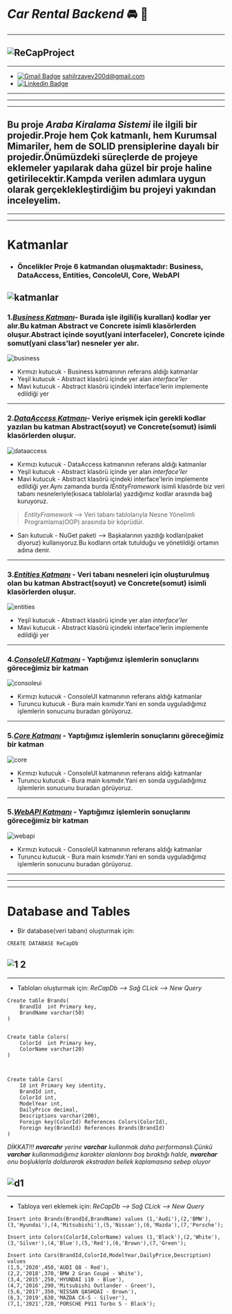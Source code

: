 # *Car Rental Backend* :oncoming_automobile: :key:
---
![ReCapProject](https://user-images.githubusercontent.com/58303745/107164213-7b1f7680-69c7-11eb-898d-aba8f0b66757.jpg)
---
---
- [![Gmail Badge](https://img.shields.io/badge/Gmail-D14836?style=for-the-badge&logo=gmail&logoColor=white)]() sahilrzayev200d@gmail.com
- [![Linkedin Badge](https://img.shields.io/badge/sahilrzayev-follow%20on%20linkedin-blue?style=for-the-badge&logo=linkedin)](https://www.linkedin.com/in/sahilrzayev)
---
---
---
**Bu proje _Araba Kiralama Sistemi_ ile ilgili bir projedir.Proje hem Çok katmanlı, hem Kurumsal Mimariler, hem de SOLID prensiplerine dayalı bir projedir.Önümüzdeki süreçlerde de projeye eklemeler yapılarak daha güzel bir proje haline getirilecektir.Kampda verilen adımlara uygun olarak gerçeklekleştirdiğim bu projeyi yakından inceleyelim.**
---
---
---

# Katmanlar
* ### Öncelikler Proje 6 katmandan oluşmaktadır: Business, DataAccess, Entities, ConcoleUI, Core, WebAPI
![katmanlar](https://user-images.githubusercontent.com/58303745/115146995-0bce9e80-a06a-11eb-9373-54860d150a44.jpg)
---
### 1.<a href="https://github.com/rzayevsahil/ReCapProject/tree/master/Business" target="blank">_Business Katmanı_</a>- Burada işle ilgili(iş kuralları) kodlar yer alır.Bu katman Abstract ve Concrete isimli klasörlerden oluşur.Abstract içinde soyut(yani interfaceler), Concrete içinde somut(yani class'lar) nesneler yer alır.

![business](https://user-images.githubusercontent.com/58303745/115147010-17ba6080-a06a-11eb-8fd3-8518254dfef7.png)
* Kırmızı kutucuk - Business katmanının referans aldığı katmanlar
* Yeşil kutucuk - Abstract klasörü içinde yer alan _interface'ler_
* Mavi kutucuk - Abstract klasörü içindeki interface'lerin implemente edildiği yer
---
### 2.<a href="https://github.com/rzayevsahil/ReCapProject/tree/master/DataAccess" target="blank">_DataAccess Katmanı_</a>- Veriye erişmek için gerekli kodlar yazılan bu katman Abstract(soyut) ve Concrete(somut) isimli klasörlerden oluşur.

![dataaccess](https://user-images.githubusercontent.com/58303745/115146973-f8233800-a069-11eb-82f1-4752640737db.png)
* Kırmızı kutucuk - DataAccess katmanının referans aldığı katmanlar
* Yeşil kutucuk - Abstract klasörü içinde yer alan _interface'ler_
* Mavi kutucuk - Abstract klasörü içindeki interface'lerin implemente edildiği yer.Aynı zamanda burda _IEntityFramework_ isimli klasörde biz veri tabanı nesneleriyle(kısaca tablolarla) yazdığımız kodlar arasında bağ kuruyoruz. 
> _EntityFramework_ --> Veri tabanı tablolarıyla Nesne Yönelimli Programlama(OOP) arasında bir köprüdür.
* Sarı kutucuk - NuGet paketi --> Başkalarının yazdığı kodları(paket diyoruz) kullanıyoruz.Bu kodların ortak tutulduğu ve yönetildiği ortamın adına denir. 
---
### 3.<a href="https://github.com/rzayevsahil/ReCapProject/tree/master/Entities" target="blank">_Entities Katmanı_</a> - Veri tabanı nesneleri için oluşturulmuş olan bu katman Abstract(soyut) ve Concrete(somut) isimli klasörlerden oluşur.
![entities](https://user-images.githubusercontent.com/58303745/115146988-02453680-a06a-11eb-8086-69092ed38809.png)
* Yeşil kutucuk - Abstract klasörü içinde yer alan _interface'ler_
* Mavi kutucuk - Abstract klasörü içindeki interface'lerin implemente edildiği yer
---
### 4.<a href="https://github.com/rzayevsahil/ReCapProject/tree/master/ConsoleUI" target="blank">_ConsoleUI Katmanı_</a> - Yaptığımız işlemlerin sonuçlarını göreceğimiz bir katman
![consoleui](https://user-images.githubusercontent.com/58303745/115147011-1852f700-a06a-11eb-988e-51fc72e20ef9.png)
* Kırmızı kutucuk - ConsoleUI katmanının referans aldığı katmanlar
* Turuncu kutucuk - Bura main kısmıdır.Yani en sonda uyguladığımız işlemlerin sonucunu buradan görüyoruz.
---
### 5.<a href="https://github.com/rzayevsahil/ReCapProject/tree/master/Core" target="blank">_Core Katmanı_</a> - Yaptığımız işlemlerin sonuçlarını göreceğimiz bir katman
![core](https://user-images.githubusercontent.com/58303745/115147012-18eb8d80-a06a-11eb-9c94-ccb7fe4f67bd.jpg)
* Kırmızı kutucuk - ConsoleUI katmanının referans aldığı katmanlar
* Turuncu kutucuk - Bura main kısmıdır.Yani en sonda uyguladığımız işlemlerin sonucunu buradan görüyoruz.
---
### 5.<a href="https://github.com/rzayevsahil/ReCapProject/tree/master/_WebAPI" target="blank">_WebAPI Katmanı_</a> - Yaptığımız işlemlerin sonuçlarını göreceğimiz bir katman
![webapi](https://user-images.githubusercontent.com/58303745/115147008-14bf7000-a06a-11eb-9adb-e7375dc23bc3.jpg)
* Kırmızı kutucuk - ConsoleUI katmanının referans aldığı katmanlar
* Turuncu kutucuk - Bura main kısmıdır.Yani en sonda uyguladığımız işlemlerin sonucunu buradan görüyoruz.
---
---
---
# Database and Tables
* Bir database(veri tabanı) oluşturmak için:
```
CREATE DATABASE ReCapDb
```
![1 2](https://user-images.githubusercontent.com/58303745/107301788-9a84d500-6a95-11eb-9104-823c84c307bb.jpg)
---
---

* Tabloları oluşturmak için: 
_ReCapDb --> Sağ CLick --> New Query_
```
Create table Brands(
	BrandId	 int Primary key,
	BrandName varchar(50)
)


Create table Colors(
	ColorId	 int Primary key,
	ColorName varchar(20)
)



Create table Cars(
	Id int Primary key identity,
	BrandId int,
	ColorId int,
	ModelYear int,
	DailyPrice decimal,
	Descriptions varchar(200),
	Foreign key(ColorId) References Colors(ColorId),
	Foreign key(BrandId) References Brands(BrandId)
)
```

_DİKKAT!!! **nvarcahr** yerine **varchar** kullanmak daha performanslı.Çünkü **varchar** kullanmadığımız karakter alanlarını boş bıraktığı halde, **nvarchar** onu boşluklarla doldurarak ekstradan bellek kaplamasına sebep oluyor_

![d1](https://user-images.githubusercontent.com/58303745/107303009-aec9d180-6a97-11eb-844d-0654e9d87005.jpg)
---
--- 
* Tabloya veri eklemek için: 
_ReCapDb --> Sağ CLick --> New Query_
```
Insert into Brands(BrandId,BrandName) values (1,'Audi'),(2,'BMW'),(3,'Hyundai'),(4,'Mitsubishi'),(5,'Nissan'),(6,'Mazda'),(7,'Porsche');

Insert into Colors(ColorId,ColorName) values (1,'Black'),(2,'White'),(3,'Silver'),(4,'Blue'),(5,'Red'),(6,'Brown'),(7,'Green');

Insert into Cars(BrandId,ColorId,ModelYear,DailyPrice,Description) values
(1,5,'2020',450,'AUDI Q8 - Red'),
(2,2,'2018',370,'BMW 2 Gran Coupé - White'),
(3,4,'2015',250,'HYUNDAI i10 - Blue'),
(4,7,'2016',290,'Mitsubishi Outlander - Green'),
(5,6,'2017',350,'NISSAN QASHQAI - Brown'),
(6,3,'2019',630,'MAZDA CX-5 - Silver'),
(7,1,'2021',720,'PORSCHE P911 Turbo S - Black');
```








